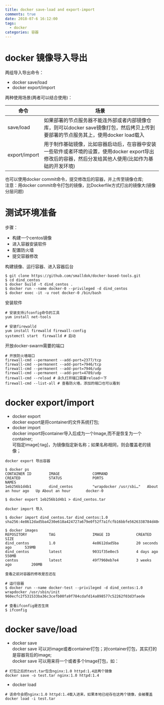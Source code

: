 ```yaml
---
title: docker save-load and export-import
comments: true
date: 2018-07-6 16:12:00
tags:
  - docker  
categories: 容器
---
```


# docker 镜像导入导出
两组导入导出命令：  
* docker save/load
* docker export/import

两种使用场景(两者可以结合使用)： 

| 命令 | 场景 |
|--------|--------|
| save/load |如果部署的节点服务器不能连外部或者内部镜像仓库，则可以docker save镜像打包，然后拷贝上传到要部署的节点服务其上，使用docker load载入|
|export/import|用于制作基础镜像，比如容器启动后，在容器中安装一些软件或者环境的设置，使用docker export导出修改后的容器，然后分发给其他人使用(比如作为基础的开发环境)|

也可以使用docker commit命令，提交修改后的容器，并上传至镜像仓库;  
注意：用docker commit命令打包的镜像，比Dockerfile方式打出的镜像大(镜像分层问题)

# 测试环境准备
步骤：
* 构建一个centos镜像
* 进入容器安装软件
* 配置防火墙
* 提交容器修改

构建镜像、运行容器、进入容器后台

```shell
$ git clone https://github.com/smalldok/docker-based-tools.git
$ cd dind_centos
$ docker build -t dind_centos .
$ docker run --name docker-0 --privileged -d dind_centos
$ docker exec -it -u root docker-0 /bin/bash
```

安装软件

```shell
# 安装支持ifconfig命令的工具
yum install net-tools

# 安装firewalld
yum install firewalld firewall-config
systemctl start  firewalld # 启动

```

开放docker-swarm需要的端口

```shell
# 开放防火墙端口
firewall-cmd --permanent --add-port=2377/tcp
firewall-cmd --permanent --add-port=7946/tcp
firewall-cmd --permanent --add-port=7946/udp
firewall-cmd --permanent --add-port=4789/udp
firewall-cmd --reload # 永久打开端口需要reload一下
firewall-cmd --list-all # 查看防火墙，添加的端口也可以看到
```

# docker export/import
* docker export  
docker export是将container的文件系统打包; 
* docker import  
docker import将container导入后成为一个Image,而不是恢复为一个container;  
可指定image[:tag]，为镜像指定新名称；如果名称相同，则会覆盖老的镜像；


`docker export 导出容器`

```shell
$ docker ps
CONTAINER ID        IMAGE               COMMAND                  CREATED             STATUS              PORTS                                        NAMES
1eb256b1d4b1        dind_centos         "wrapdocker /usr/sbi…"   About an hour ago   Up About an hour       docker-0

$ docker export 1eb256b1d4b1 > dind_centos.tar
```

`docker import 导入`

```shell
$ docker import dind_centos.tar dind_centos:1.0
sha256:4e8612dad5ba4230e618a424727a679e0f52f7a1fcfb16bbfe5626338784d404

$ docker images
REPOSITORY          TAG                 IMAGE ID            CREATED             SIZE
dind_centos         1.0                 4e8612dad5ba        20 seconds ago      539MB
dind_centos         latest              9031f35e0ec5        4 days ago          550MB
centos              latest              49f7960eb7e4        3 weeks ago         200MB
```

`查看之前对容器的修改是否还在`

```shell
# 运行容器
$ docker run --name docker-test --privileged -d dind_centos:1.0 wrapdocker /usr/sbin/init
960ecfc2f531533ba36c3cefb00fa9f784cdafd14a898577c52262f03d3faede

# 查看ifconfig是否生效
$ ifconfig
```

# docker save/load

* docker save  
docker save 可以对image或者container打包；对container打包，其实打的是容器背后的image;  
docker save 可以用来将一个或者多个Image打包，如： 
```
# 打包之后的test.tar包含nginx:1.0 httpd:1.4这两个镜像
docker save -o test.tar nginx:1.0 httpd:1.4
```

* docker load  
```
# 该命令会把nginx:1.0 httpd:1.4载入进来，如果本地已经存在这两个镜像，会被覆盖
docker load -i test.tar
```

